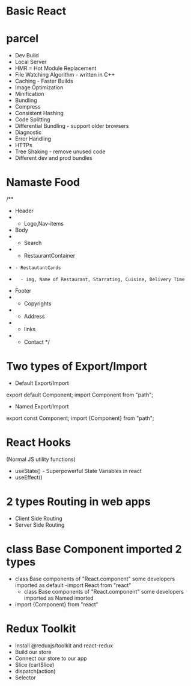 # Basic React

# parcel

- Dev Build
- Local Server
- HMR = Hot Module Replacement
- File Watching Algorithm - written in C++
- Caching - Faster Builds
- Image Optimization
- Minification
- Bundling
- Compress
- Consistent Hashing
- Code Splitting
- Differential Bundling - support older browsers
- Diagnostic
- Error Handling
- HTTPs
- Tree Shaking - remove unused code
- Different dev and prod bundles

# Namaste Food

/\*\*

- Header
- - Logo,Nav-items
- Body
- - Search
- - RestaurantContainer
-     - RestautantCards
-       - img, Name of Restaurant, Starrating, Cuisine, Delivery Time
- Footer
- - Copyrights
- - Address
- - links
- - Contact
    \*/

# Two types of Export/Import

- Default Export/Import

export default Component;
import Component from "path";

- Named Export/Import

export const Component;
import {Component} from "path";

# React Hooks

(Normal JS utility functions)

- useState() - Superpowerful State Variables in react
- useEffect()

# 2 types Routing in web apps

- Client Side Routing
- Server Side Routing

# class Base Component imported 2 types

- class Base components of "React.component" some developers imported as default
  -import React from "react"
  - class Base components of "React.component" some developers imported as Named imorted
- import {Component} from "react"

# Redux Toolkit

- Install @reduxjs/toolkit and react-redux
- Build our store
- Connect our store to our app
- Slice (cartSlice)
- dispatch(action)
- Selector
